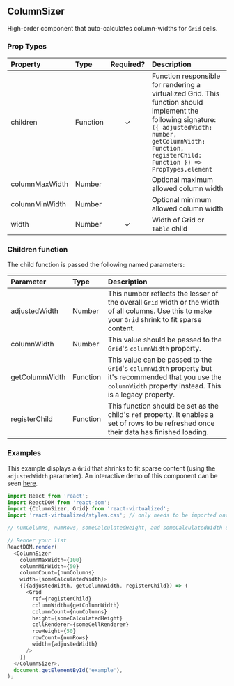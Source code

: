 ## ColumnSizer

High-order component that auto-calculates column-widths for `Grid` cells.

### Prop Types

| Property       | Type     | Required? | Description                                                                                                                                                                                                          |
| :------------- | :------- | :-------: | :------------------------------------------------------------------------------------------------------------------------------------------------------------------------------------------------------------------- |
| children       | Function |     ✓     | Function responsible for rendering a virtualized Grid. This function should implement the following signature: `({ adjustedWidth: number, getColumnWidth: Function, registerChild: Function }) => PropTypes.element` |
| columnMaxWidth | Number   |           | Optional maximum allowed column width                                                                                                                                                                                |
| columnMinWidth | Number   |           | Optional minimum allowed column width                                                                                                                                                                                |
| width          | Number   |     ✓     | Width of Grid or `Table` child                                                                                                                                                                                       |

### Children function

The child function is passed the following named parameters:

| Parameter      | Type     | Description                                                                                                                                                      |
| :------------- | :------- | :--------------------------------------------------------------------------------------------------------------------------------------------------------------- |
| adjustedWidth  | Number   | This number reflects the lesser of the overall `Grid` width or the width of all columns. Use this to make your `Grid` shrink to fit sparse content.              |
| columnWidth    | Number   | This value should be passed to the `Grid`'s `columnWidth` property.                                                                                              |
| getColumnWidth | Function | This value can be passed to the `Grid`'s `columnWidth` property but it's recommended that you use the `columnWidth` property instead. This is a legacy property. |
| registerChild  | Function | This function should be set as the child's `ref` property. It enables a set of rows to be refreshed once their data has finished loading.                        |

### Examples

This example displays a `Grid` that shrinks to fit sparse content (using the `adjustedWidth` parameter). An interactive demo of this component can be seen [here](https://bvaughn.github.io/react-virtualized/#/components/ColumnSizer).

```javascript
import React from 'react';
import ReactDOM from 'react-dom';
import {ColumnSizer, Grid} from 'react-virtualized';
import 'react-virtualized/styles.css'; // only needs to be imported once

// numColumns, numRows, someCalculatedHeight, and someCalculatedWidth determined here...

// Render your list
ReactDOM.render(
  <ColumnSizer
    columnMaxWidth={100}
    columnMinWidth={50}
    columnCount={numColumns}
    width={someCalculatedWidth}>
    {({adjustedWidth, getColumnWidth, registerChild}) => (
      <Grid
        ref={registerChild}
        columnWidth={getColumnWidth}
        columnCount={numColumns}
        height={someCalculatedHeight}
        cellRenderer={someCellRenderer}
        rowHeight={50}
        rowCount={numRows}
        width={adjustedWidth}
      />
    )}
  </ColumnSizer>,
  document.getElementById('example'),
);
```
